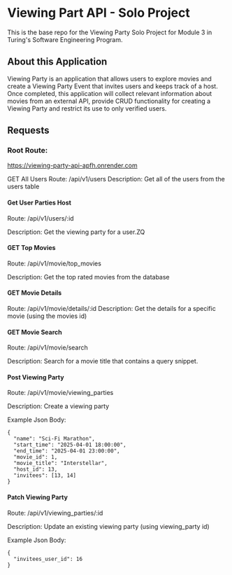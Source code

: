 # Viewing Part API - Solo Project

This is the base repo for the Viewing Party Solo Project for Module 3 in Turing's Software Engineering Program. 

## About this Application

Viewing Party is an application that allows users to explore movies and create a Viewing Party Event that invites users and keeps track of a host. Once completed, this application will collect relevant information about movies from an external API, provide CRUD functionality for creating a Viewing Party and restrict its use to only verified users. 

## Requests

### Root Route:
  https://viewing-party-api-apfh.onrender.com


GET All Users
  Route:  /api/v1/users
  Description: Get all of the users from the users table

#### Get User Parties Host

  Route: /api/v1/users/:id
  
  Description: Get the viewing party for a user.ZQ

#### GET Top Movies

  Route: /api/v1/movie/top_movies
  
  Description: Get the top rated movies from the database
  
#### GET Movie Details
  Route: /api/v1/movie/details/:id
  Description: Get the details for a specific movie (using the movies id)
  
#### GET Movie Search

  Route: /api/v1/movie/search
  
  Description: Search for a movie title that contains a query snippet.

#### Post Viewing Party

  Route: /api/v1/movie/viewing_parties
  
  Description: Create a viewing party
  
  Example Json Body:
  
    {
      "name": "Sci-Fi Marathon",
      "start_time": "2025-04-01 18:00:00",
      "end_time": "2025-04-01 23:00:00",
      "movie_id": 1,
      "movie_title": "Interstellar",
      "host_id": 13,
      "invitees": [13, 14]
    }
  
#### Patch Viewing Party

  Route: /api/v1/viewing_parties/:id
  
  Description: Update an existing viewing party (using viewing_party id)
  
  Example Json Body:
  
    {
      "invitees_user_id": 16
    }

